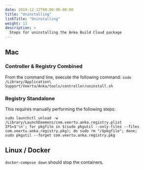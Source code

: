 ```yaml
---
date: 2019-12-12T00:00:00-00:00
title: "Uninstalling"
linkTitle: "Uninstalling"
weight: 13
description: >
  Steps for uninstalling the Anka Build Cloud package
---
```


## Mac

### Controller & Registry Combined

From the command line, execute the following command: `sudo /Library/Application\ Support/Veertu/Anka/tools/controller/uninstall.sh`

### Registry Standalone

This requires manually performing the following steps:

```shell
sudo launchctl unload -w /Library/LaunchDaemons/com.veertu.anka.registry.plist
IFS=$'\n'; for pkgfile in $(sudo pkgutil --only-files --files com.veertu.anka.registry.pkg); do sudo rm "/$pkgfile"; done;
sudo pkgutil --forget com.veertu.anka.registry.pkg
```

## Linux / Docker

`docker-compose down` should stop the containers.

